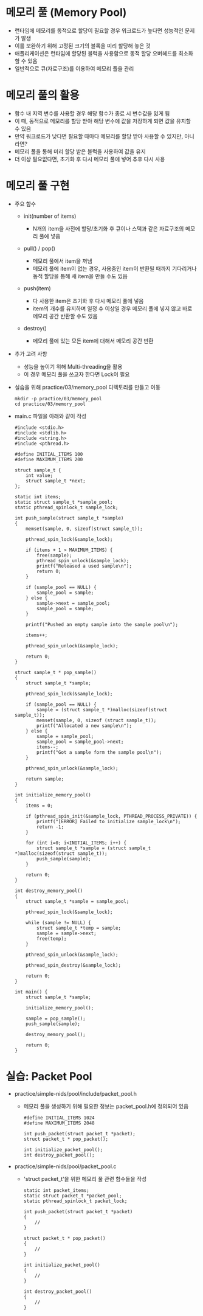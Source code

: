 # 메모리 풀 (Memory Pool)

- 런타임에 메모리를 동적으로 할당이 필요할 경우 워크로드가 높다면 성능적인 문제가 발생
- 이를 보완하기 위해 고정된 크기의 블록을 미리 할당해 놓은 것
- 애플리케이션은 런타임에 할당된 블럭을 사용함으로 동적 할당 오버헤드를 최소화할 수 있음
- 일반적으로 큐(자료구조)를 이용하여 메모리 풀을 관리

# 메모리 풀의 활용

- 함수 내 지역 변수를 사용할 경우 해당 함수가 종료 시 변수값을 잃게 됨
- 이 때, 동적으로 메모리를 할당 받아 해당 변수에 값을 저장하게 되면 값을 유지할 수 있음
- 만약 워크로드가 낮다면 필요할 때마다 메모리를 할당 받아 사용할 수 있지만, 아니라면?
- 메모리 풀을 통해 미리 할당 받은 블럭을 사용하여 값을 유지
- 더 이상 필요없다면, 초기화 후 다시 메모리 풀에 넣어 추후 다시 사용

# 메모리 풀 구현

- 주요 함수

    - init(number of items)

        - N개의 item을 사전에 할당/초기화 후 큐이나 스택과 같은 자료구조의 메모리 풀에 넣음

    - pull() / pop()

        - 메모리 풀에서 item을 꺼냄
        - 메모리 풀에 item이 없는 경우, 사용중인 item이 반환될 때까지 기다리거나 동적 할당을 통해 새 item을 만들 수도 있음

    - push(item)

        - 다 사용한 item은 초기화 후 다시 메모리 풀에 넣음
        - item의 개수를 유지하며 일정 수 이상일 경우 메모리 풀에 넣지 않고 바로 메모리 공간 반환할 수도 있음

    - destroy()

        - 메모리 풀에 있는 모든 item에 대해서 메모리 공간 반환

- 추가 고려 사항

    - 성능을 높이기 위해 Multi-threading을 활용
    - 이 경우 메모리 풀을 쓰고자 한다면 Lock이 필요

- 실습을 위해 practice/03/memory_pool 디렉토리를 만들고 이동

    ```
    mkdir -p practice/03/memory_pool
    cd practice/03/memory_pool
    ```

- main.c 파일을 아래와 같이 작성

    ```
    #include <stdio.h>
    #include <stdlib.h>
    #include <string.h>
    #include <pthread.h>

    #define INITIAL_ITEMS 100
    #define MAXIMUM_ITEMS 200

    struct sample_t {
        int value;
        struct sample_t *next;
    };

    static int items;
    static struct sample_t *sample_pool;
    static pthread_spinlock_t sample_lock;

    int push_sample(struct sample_t *sample)
    {
        memset(sample, 0, sizeof(struct sample_t));

        pthread_spin_lock(&sample_lock);

        if (items + 1 > MAXIMUM_ITEMS) {
            free(sample);
            pthread_spin_unlock(&sample_lock);
            printf("Released a used sample\n");
            return 0;
        }

        if (sample_pool == NULL) {
            sample_pool = sample;
        } else {
            sample->next = sample_pool;
            sample_pool = sample;
        }

        printf("Pushed an empty sample into the sample pool\n");

        items++;

        pthread_spin_unlock(&sample_lock);

        return 0;
    }

    struct sample_t * pop_sample()
    {
        struct sample_t *sample;

        pthread_spin_lock(&sample_lock);

        if (sample_pool == NULL) {
            sample = (struct sample_t *)malloc(sizeof(struct sample_t));
            memset(sample, 0, sizeof (struct sample_t));
            printf("Allocated a new sample\n");
        } else {
            sample = sample_pool;
            sample_pool = sample_pool->next;
            items--;
            printf("Got a sample form the sample pool\n");
        }

        pthread_spin_unlock(&sample_lock);

        return sample;
    }

    int initialize_memory_pool()
    {
        items = 0;

        if (pthread_spin_init(&sample_lock, PTHREAD_PROCESS_PRIVATE)) {
            printf("[ERROR] Failed to initialize sample_lock\n");
            return -1;
        }

        for (int i=0; i<INITIAL_ITEMS; i++) {
            struct sample_t *sample = (struct sample_t *)malloc(sizeof(struct sample_t));
            push_sample(sample);
        }

        return 0;
    }

    int destroy_memory_pool()
    {
        struct sample_t *sample = sample_pool;

        pthread_spin_lock(&sample_lock);

        while (sample != NULL) {
            struct sample_t *temp = sample;
            sample = sample->next;
            free(temp);
        }

        pthread_spin_unlock(&sample_lock);

        pthread_spin_destroy(&sample_lock);

        return 0;
    }

    int main() {
        struct sample_t *sample;

        initialize_memory_pool();

        sample = pop_sample();
        push_sample(sample);

        destroy_memory_pool();

        return 0;
    }
    ```

# 실습: Packet Pool

- practice/simple-nids/pool/include/packet_pool.h

    - 메모리 풀을 생성하기 위해 필요한 정보는 packet_pool.h에 정의되어 있음

        ```
        #define INITIAL_ITEMS 1024
        #define MAXIMUM_ITEMS 2048

        int push_packet(struct packet_t *packet);
        struct packet_t * pop_packet();

        int initialize_packet_pool();
        int destroy_packet_pool();
        ```

- practice/simple-nids/pool/packet_pool.c

    - 'struct packet_t'을 위한 메모리 풀 관련 함수들을 작성

        ```
        static int packet_items;
        static struct packet_t *packet_pool;
        static pthread_spinlock_t packet_lock;

        int push_packet(struct packet_t *packet)
        {
            //
        }

        struct packet_t * pop_packet()
        {
            //
        }

        int initialize_packet_pool()
        {
            //
        }

        int destroy_packet_pool()
        {
            //
        }
        ```

